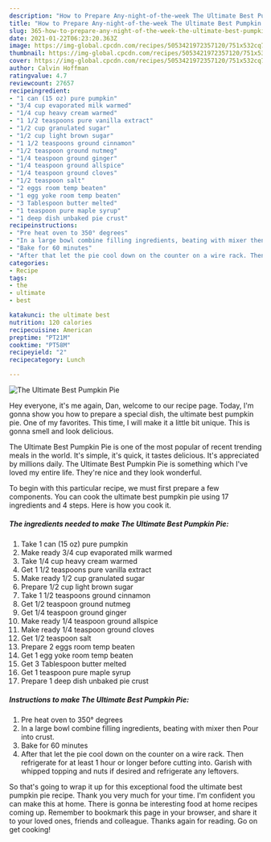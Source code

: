```yaml
---
description: "How to Prepare Any-night-of-the-week The Ultimate Best Pumpkin Pie"
title: "How to Prepare Any-night-of-the-week The Ultimate Best Pumpkin Pie"
slug: 365-how-to-prepare-any-night-of-the-week-the-ultimate-best-pumpkin-pie
date: 2021-01-22T06:23:20.363Z
image: https://img-global.cpcdn.com/recipes/5053421972357120/751x532cq70/the-ultimate-best-pumpkin-pie-recipe-main-photo.jpg
thumbnail: https://img-global.cpcdn.com/recipes/5053421972357120/751x532cq70/the-ultimate-best-pumpkin-pie-recipe-main-photo.jpg
cover: https://img-global.cpcdn.com/recipes/5053421972357120/751x532cq70/the-ultimate-best-pumpkin-pie-recipe-main-photo.jpg
author: Calvin Hoffman
ratingvalue: 4.7
reviewcount: 27657
recipeingredient:
- "1 can (15 oz) pure pumpkin"
- "3/4 cup evaporated milk warmed"
- "1/4 cup heavy cream warmed"
- "1 1/2 teaspoons pure vanilla extract"
- "1/2 cup granulated sugar"
- "1/2 cup light brown sugar"
- "1 1/2 teaspoons ground cinnamon"
- "1/2 teaspoon ground nutmeg"
- "1/4 teaspoon ground ginger"
- "1/4 teaspoon ground allspice"
- "1/4 teaspoon ground cloves"
- "1/2 teaspoon salt"
- "2 eggs room temp beaten"
- "1 egg yoke room temp beaten"
- "3 Tablespoon butter melted"
- "1 teaspoon pure maple syrup"
- "1 deep dish unbaked pie crust"
recipeinstructions:
- "Pre heat oven to 350° degrees"
- "In a large bowl combine filling ingredients, beating with mixer then Pour into crust."
- "Bake for 60 minutes"
- "After that let the pie cool down on the counter on a wire rack. Then refrigerate for at least 1 hour or longer before cutting into. Garish with whipped topping and nuts if desired and refrigerate any leftovers."
categories:
- Recipe
tags:
- the
- ultimate
- best

katakunci: the ultimate best 
nutrition: 120 calories
recipecuisine: American
preptime: "PT21M"
cooktime: "PT58M"
recipeyield: "2"
recipecategory: Lunch

---
```



![The Ultimate Best Pumpkin Pie](https://img-global.cpcdn.com/recipes/5053421972357120/751x532cq70/the-ultimate-best-pumpkin-pie-recipe-main-photo.jpg)

Hey everyone, it's me again, Dan, welcome to our recipe page. Today, I'm gonna show you how to prepare a special dish, the ultimate best pumpkin pie. One of my favorites. This time, I will make it a little bit unique. This is gonna smell and look delicious.

The Ultimate Best Pumpkin Pie is one of the most popular of recent trending meals in the world. It's simple, it's quick, it tastes delicious. It's appreciated by millions daily. The Ultimate Best Pumpkin Pie is something which I've loved my entire life. They're nice and they look wonderful.




To begin with this particular recipe, we must first prepare a few components. You can cook the ultimate best pumpkin pie using 17 ingredients and 4 steps. Here is how you cook it.

<!--inarticleads1-->

##### The ingredients needed to make The Ultimate Best Pumpkin Pie:

1. Take 1 can (15 oz) pure pumpkin
1. Make ready 3/4 cup evaporated milk warmed
1. Take 1/4 cup heavy cream warmed
1. Get 1 1/2 teaspoons pure vanilla extract
1. Make ready 1/2 cup granulated sugar
1. Prepare 1/2 cup light brown sugar
1. Take 1 1/2 teaspoons ground cinnamon
1. Get 1/2 teaspoon ground nutmeg
1. Get 1/4 teaspoon ground ginger
1. Make ready 1/4 teaspoon ground allspice
1. Make ready 1/4 teaspoon ground cloves
1. Get 1/2 teaspoon salt
1. Prepare 2 eggs room temp beaten
1. Get 1 egg yoke room temp beaten
1. Get 3 Tablespoon butter melted
1. Get 1 teaspoon pure maple syrup
1. Prepare 1 deep dish unbaked pie crust




<!--inarticleads2-->

##### Instructions to make The Ultimate Best Pumpkin Pie:

1. Pre heat oven to 350° degrees
1. In a large bowl combine filling ingredients, beating with mixer then Pour into crust.
1. Bake for 60 minutes
1. After that let the pie cool down on the counter on a wire rack. Then refrigerate for at least 1 hour or longer before cutting into. Garish with whipped topping and nuts if desired and refrigerate any leftovers.




So that's going to wrap it up for this exceptional food the ultimate best pumpkin pie recipe. Thank you very much for your time. I'm confident you can make this at home. There is gonna be interesting food at home recipes coming up. Remember to bookmark this page in your browser, and share it to your loved ones, friends and colleague. Thanks again for reading. Go on get cooking!
